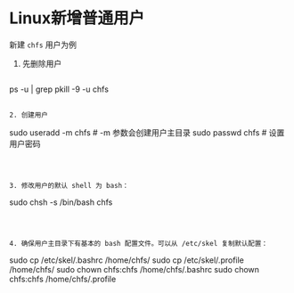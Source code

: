 # Linux新增普通用户

新建 `chfs` 用户为例

1. 先删除用户

   ```
ps -u | grep pkill -9 -u chfs
   ```

2. 创建用户

   ```
   sudo useradd -m chfs    # -m 参数会创建用户主目录
   sudo passwd chfs        # 设置用户密码
   ```

   

3. 修改用户的默认 shell 为 bash：

   ```
sudo chsh -s /bin/bash chfs
   ```



4. 确保用户主目录下有基本的 bash 配置文件。可以从 /etc/skel 复制默认配置：

   ```
sudo cp /etc/skel/.bashrc /home/chfs/
sudo cp /etc/skel/.profile /home/chfs/
sudo chown chfs:chfs /home/chfs/.bashrc
sudo chown chfs:chfs /home/chfs/.profile
   ```

